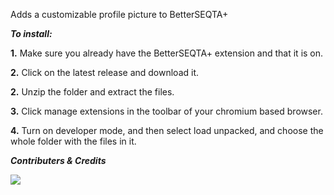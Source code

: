 Adds a customizable profile picture to BetterSEQTA+


*****To install:*****

**1.** Make sure you already have the BetterSEQTA+ extension and that it is on.

**2.** Click on the latest release and download it.

**2.** Unzip the folder and extract the files.

**3.** Click manage extensions in the toolbar of your chromium based browser.

**4.** Turn on developer mode, and then select load unpacked, and choose the whole folder with the files in it.


_**Contributers & Credits**_

<a href="https://github.com/Jones8683/seqtaprofilepic/graphs/contributors">
  <img src="https://contrib.rocks/image?repo=Jones8683/seqtaprofilepic" />
</a>












